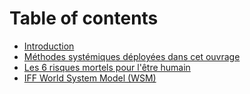 # Table of contents

* [Introduction](README.md)
* [Méthodes systémiques déployées dans cet ouvrage](untitled-1.md)
* [Les 6 risques mortels pour l'être humain](les-6-risques-mortels-pour-letre-humain.md)
* [IFF World System Model \(WSM\)](iff-world-system-model-wsm.md)

